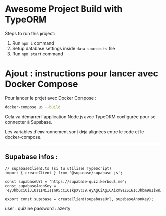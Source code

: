 # Awesome Project Build with TypeORM

Steps to run this project:

1. Run `npm i` command
2. Setup database settings inside `data-source.ts` file
3. Run `npm start` command

# Ajout : instructions pour lancer avec Docker Compose

Pour lancer le projet avec Docker Compose :

```bash
docker-compose up --build
```

Cela va démarrer l'application Node.js avec TypeORM configurée pour se connecter à Supabase.

Les variables d'environnement sont déjà alignées entre le code et le docker-compose.

---

## Supabase infos :

```
// supabaseClient.ts (si tu utilises TypeScript)
import { createClient } from '@supabase/supabase-js';

const supabaseUrl = 'https://supabase-quiz.kerboul.me';
const supabaseAnonKey = 'eyJhbGciOiJIUzI1NiIsInR5cCI6IkpXVCJ9.eyAgCiAgICAicm9sZSI6ICJhbm9uIiwKICAgICJpc3MiOiAic3VwYWJhc2UtZGVtbyIsCiAgICAiaWF0IjogMTY0MTc2OTIwMCwKICAgICJleHAiOiAxNzk5NTM1NjAwCn0.dc_X5iR_VP_qT0zsiyj_I_OZ2T9FtRU2BBNWN8Bu4GE';

export const supabase = createClient(supabaseUrl, supabaseAnonKey);
```

user : quizine
password : azerty